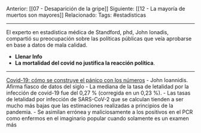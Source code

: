 Anterior: [[07 - Desaparición de la gripe]]
Siguiente: [[12 - La mayoría de muertos son mayores]]
Relacionado:
Tags: #estadisticas

------------------------------------------------------

El experto en estadística médica de Standford, phd, John Ionadis, compartió su preocupación sobre las políticas públicas que veía aprobarse en base a datos de mala calidad.

- **Llenar Info**
- **La mortalidad del covid no justifica la reacción política**.


--------------------------------------------------------------

[Covid-19: cómo se construye el pánico con los números](https://tierrapura.org/2021/04/28/covid-19-como-se-construye-el-panico-con-los-numeros/)
     - John Ioannidis. Afirma fiasco de datos del siglo
     - La mediana de la tasa de letalidad por la infección de covid-19 fue del 0,27 % (corregida en un 0,23 %).
	 - Las tasas de letalidad por infección de SARS-CoV-2 que se calculan tienden a ser mucho más bajas que las estimaciones realizadas a principios de la pandemia.
	 - Se asimilan errónea y maliciosamente a los positivos en el PCR como enfermos en el imaginario popular cuando solamente es un examen más